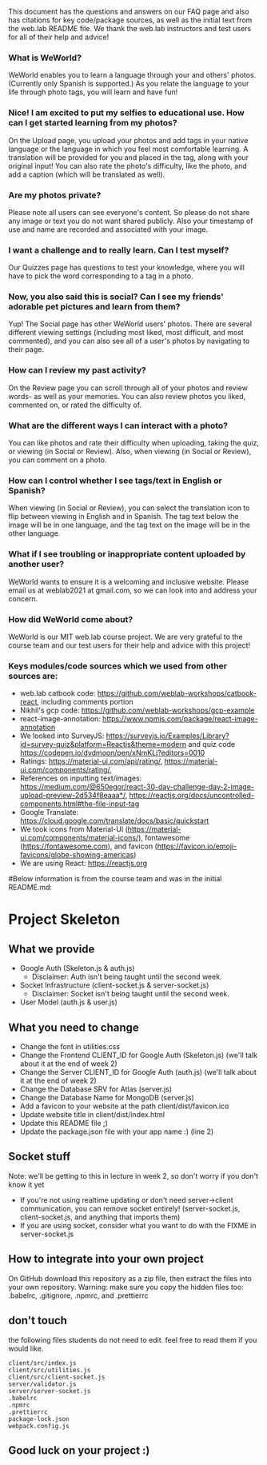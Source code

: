 This document has the questions and answers on our FAQ page and also has citations for key code/package sources, as well as the initial text from the web.lab README file. We thank the web.lab instructors and test users for all of their help and advice!

### What is WeWorld?

WeWorld enables you to learn a language through your and others' photos. (Currently only Spanish is supported.) As you relate
the language to your life through photo tags, you will learn and have fun!

### Nice! I am excited to put my selfies to educational use. How can I get started learning from my photos?

On the Upload page, you upload your photos and add tags in your native language or the language in which
you feel most comfortable learning. A translation will be provided for you and placed in
the tag, along with your original input! You can also rate the photo's difficulty, like the photo, and add a caption (which will be translated as well).

### Are my photos private?</p>

Please note all users can see everyone's content. So please do not share any image or text you do not want shared publicly. Also your timestamp of use and name are recorded and associated with your image.

### I want a challenge and to really learn. Can I test myself?

Our Quizzes page has questions to test your knowledge, where you will have to pick the word corresponding to a tag in a photo.

### Now, you also said this is social? Can I see my friends' adorable pet pictures and learn from them?

Yup! The Social page has other WeWorld users' photos. There are several different viewing settings (including most liked, most difficult, and most commented), and you can also see all of a user's photos by navigating to their page.

### How can I review my past activity?

On the Review page you can scroll through all of your photos and review words- as well as your memories. You can also review photos you liked, commented on, or rated the difficulty of.

### What are the different ways I can interact with a photo?

You can like photos and rate their difficulty when uploading, taking the quiz, or viewing (in Social or Review). Also, when viewing (in Social or Review), you can comment on a photo.

### How can I control whether I see tags/text in English or Spanish?

When viewing (in Social or Review), you can select the translation icon to flip between viewing in English and in Spanish. The tag text below the image will be in one language, and the tag text on the image will be in the other language.

### What if I see troubling or inappropriate content uploaded by another user?

WeWorld wants to ensure it is a welcoming and inclusive website. Please email us at weblab2021 at gmail.com, so we can look into and address your concern.

### How did WeWorld come about?</p>

WeWorld is our MIT web.lab course project. We are very grateful to the course team and our test users for their help and advice with this project!

### Keys modules/code sources which we used from other sources are:

- web.lab catbook code: https://github.com/weblab-workshops/catbook-react, including comments portion
- Nikhil's gcp code: https://github.com/weblab-workshops/gcp-example
- react-image-annotation: https://www.npmjs.com/package/react-image-annotation
- We looked into SurveyJS: https://surveyjs.io/Examples/Library?id=survey-quiz&platform=Reactjs&theme=modern and quiz code https://codepen.io/dvdmoon/pen/xNmKLj?editors=0010
- Ratings: https://material-ui.com/api/rating/, https://material-ui.com/components/rating/,
- References on inputting text/images: https://medium.com/@650egor/react-30-day-challenge-day-2-image-upload-preview-2d534f8eaaa*/, https://reactjs.org/docs/uncontrolled-components.html#the-file-input-tag
- Google Translate: https://cloud.google.com/translate/docs/basic/quickstart
- We took icons from Material-UI (https://material-ui.com/components/material-icons/), fontawesome (https://fontawesome.com), and favicon (https://favicon.io/emoji-favicons/globe-showing-americas)
- We are using React: https://reactjs.org

#Below information is from the course team and was in the initial README.md:

# Project Skeleton

## What we provide

- Google Auth (Skeleton.js & auth.js)
  - Disclaimer: Auth isn't being taught until the second week.
- Socket Infrastructure (client-socket.js & server-socket.js)
  - Disclaimer: Socket isn't being taught until the second week.
- User Model (auth.js & user.js)

## What you need to change

- Change the font in utilities.css
- Change the Frontend CLIENT_ID for Google Auth (Skeleton.js) (we'll talk about it at the end of week 2)
- Change the Server CLIENT_ID for Google Auth (auth.js) (we'll talk about it at the end of week 2)
- Change the Database SRV for Atlas (server.js)
- Change the Database Name for MongoDB (server.js)
- Add a favicon to your website at the path client/dist/favicon.ico
- Update website title in client/dist/index.html
- Update this README file ;)
- Update the package.json file with your app name :) (line 2)

## Socket stuff

Note: we'll be getting to this in lecture in week 2, so don't worry if you don't know it yet

- If you're not using realtime updating or don't need server->client communication, you can remove socket entirely! (server-socket.js, client-socket.js, and anything that imports them)
- If you are using socket, consider what you want to do with the FIXME in server-socket.js

## How to integrate into your own project

On GitHub download this repository as a zip file, then extract the files into your own repository.
Warning: make sure you copy the hidden files too: .babelrc, .gitignore, .npmrc, and .prettierrc

## don't touch

the following files students do not need to edit. feel free to read them if you would like.

```
client/src/index.js
client/src/utilities.js
client/src/client-socket.js
server/validator.js
server/server-socket.js
.babelrc
.npmrc
.prettierrc
package-lock.json
webpack.config.js
```

## Good luck on your project :)
